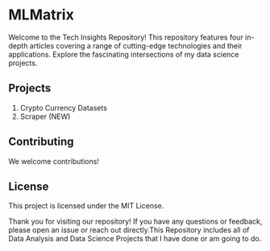 # MLMatrix
Welcome to the Tech Insights Repository! This repository features four in-depth articles covering a range of cutting-edge technologies and their applications. Explore the fascinating intersections of my data science projects.

## Projects

1. Crypto Currency Datasets
2. Scraper (NEW)



## Contributing

We welcome contributions! 

## License

This project is licensed under the MIT License. 


Thank you for visiting our repository! If you have any questions or feedback, please open an issue or reach out directly.This Repository includes all of Data Analysis and Data Science Projects that I have done or am going to do.
